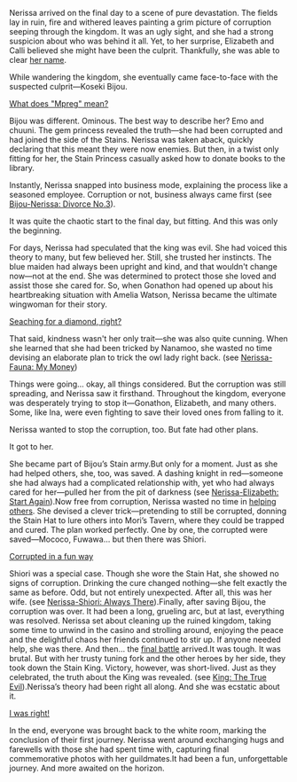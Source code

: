 Nerissa arrived on the final day to a scene of pure devastation. The fields lay in ruin, fire and withered leaves painting a grim picture of corruption seeping through the kingdom. It was an ugly sight, and she had a strong suspicion about who was behind it all. Yet, to her surprise, Elizabeth and Calli believed she might have been the culprit. Thankfully, she was able to clear [her name](https://www.youtube.com/live/qdYQ5j-0sQI?feature=shared\&t=780).

While wandering the kingdom, she eventually came face-to-face with the suspected culprit—Koseki Bijou.

[What does "Mpreg" mean?](#embed:https://www.youtube.com/live/qdYQ5j-0sQI?feature=shared\&t=961)

Bijou was different. Ominous. The best way to describe her? Emo and chuuni. The gem princess revealed the truth—she had been corrupted and had joined the side of the Stains. Nerissa was taken aback, quickly declaring that this meant they were now enemies. But then, in a twist only fitting for her, the Stain Princess casually asked how to donate books to the library.

Instantly, Nerissa snapped into business mode, explaining the process like a seasoned employee. Corruption or not, business always came first (see [Bijou-Nerissa: Divorce No.3](#edge:nerissa-bijou-top-4-left-4)).

It was quite the chaotic start to the final day, but fitting. And this was only the beginning.

For days, Nerissa had speculated that the king was evil. She had voiced this theory to many, but few believed her. Still, she trusted her instincts. The blue maiden had always been upright and kind, and that wouldn't change now—not at the end. She was determined to protect those she loved and assist those she cared for. So, when Gonathon had opened up about his heartbreaking situation with Amelia Watson, Nerissa became the ultimate wingwoman for their story.

[Seaching for a diamond, right?](#embed:https://www.youtube.com/live/qdYQ5j-0sQI?feature=shared\&t=2806)

That said, kindness wasn't her only trait—she was also quite cunning. When she learned that she had been tricked by Nanamoo, she wasted no time devising an elaborate plan to trick the owl lady right back. (see [Nerissa-Fauna: My Money](#edge:fauna-nerissa-bottom-2-top-1))

Things were going… okay, all things considered. But the corruption was still spreading, and Nerissa saw it firsthand. Throughout the kingdom, everyone was desperately trying to stop it—Gonathon, Elizabeth, and many others. Some, like Ina, were even fighting to save their loved ones from falling to it.

Nerissa wanted to stop the corruption, too. But fate had other plans.

It got to her.

She became part of Bijou’s Stain army.But only for a moment.
Just as she had helped others, she, too, was saved. A dashing knight in red—someone she had always had a complicated relationship with, yet who had always cared for her—pulled her from the pit of darkness (see [Nerissa-Elizabeth: Start Again](#edge:liz-nerissa-right-3-left-2)).Now free from corruption, Nerissa wasted no time in [helping others](https://www.youtube.com/live/qdYQ5j-0sQI?feature=shared\&t=7467). She devised a clever trick—pretending to still be corrupted, donning the Stain Hat to lure others into Mori’s Tavern, where they could be trapped and cured. The plan worked perfectly. One by one, the corrupted were saved—Mococo, Fuwawa… but then there was Shiori.

[Corrupted in a fun way](#embed:https://www.youtube.com/live/qdYQ5j-0sQI?feature=shared\&t=7822)

Shiori was a special case. Though she wore the Stain Hat, she showed no signs of corruption. Drinking the cure changed nothing—she felt exactly the same as before. Odd, but not entirely unexpected. After all, this was her wife. (see [Nerissa-Shiori: Always There](#edge:shiori-nerissa-bottom-2-top-2)).Finally, after saving Bijou, the corruption was over.
It had been a long, grueling arc, but at last, everything was resolved. Nerissa set about cleaning up the ruined kingdom, taking some time to unwind in the casino and strolling around, enjoying the peace and the delightful chaos her friends continued to stir up. If anyone needed help, she was there.
And then… the [final battle](https://www.youtube.com/live/qdYQ5j-0sQI?feature=shared\&t=11577) arrived.It was tough. It was brutal. But with her trusty tuning fork and the other heroes by her side, they took down the Stain King. Victory, however, was short-lived.
Just as they celebrated, the truth about the King was revealed. (see [King: The True Evil](#node:king-of-libestal)).Nerissa’s theory had been right all along. And she was ecstatic about it.


[I was right!](#embed:https://www.youtube.com/live/qdYQ5j-0sQI?feature=shared\&t=12299)

In the end, everyone was brought back to the white room, marking the conclusion of their first journey. Nerissa went around exchanging hugs and farewells with those she had spent time with, capturing final commemorative photos with her guildmates.It had been a fun, unforgettable journey. And more awaited on the horizon.
